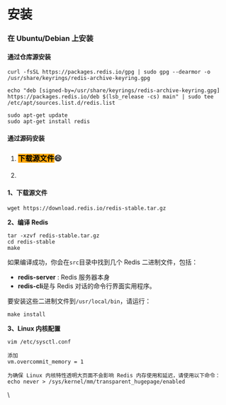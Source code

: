 # 安装

### 在 Ubuntu/Debian 上安装 <a href="#install-on-ubuntudebian" id="install-on-ubuntudebian"></a>

#### 通过仓库源安装

```
curl -fsSL https://packages.redis.io/gpg | sudo gpg --dearmor -o /usr/share/keyrings/redis-archive-keyring.gpg

echo "deb [signed-by=/usr/share/keyrings/redis-archive-keyring.gpg] https://packages.redis.io/deb $(lsb_release -cs) main" | sudo tee /etc/apt/sources.list.d/redis.list

sudo apt-get update
sudo apt-get install redis
```

#### 通过源码安装

1. ### <mark style="background-color:orange;">下载源文件</mark>:smile:<mark style="background-color:orange;"></mark> <a href="#downloading-the-source-files" id="downloading-the-source-files"></a>
2. ####

#### 1、下载源文件

```
wget https://download.redis.io/redis-stable.tar.gz
```

**2、编译 Redis**

```
tar -xzvf redis-stable.tar.gz
cd redis-stable
make
```

如果编译成功，你会在`src`目录中找到几个 Redis 二进制文件，包括：

* **redis-server** : Redis 服务器本身
* **redis-cli**是与 Redis 对话的命令行界面实用程序。

要安装这些二进制文件到`/usr/local/bin`，请运行：

```
make install
```

**3、Linux 内核配置**

```
vim /etc/sysctl.conf

添加
vm.overcommit_memory = 1

为确保 Linux 内核特性透明大页面不会影响 Redis 内存使用和延迟，请使用以下命令：
echo never > /sys/kernel/mm/transparent_hugepage/enabled
```

\
